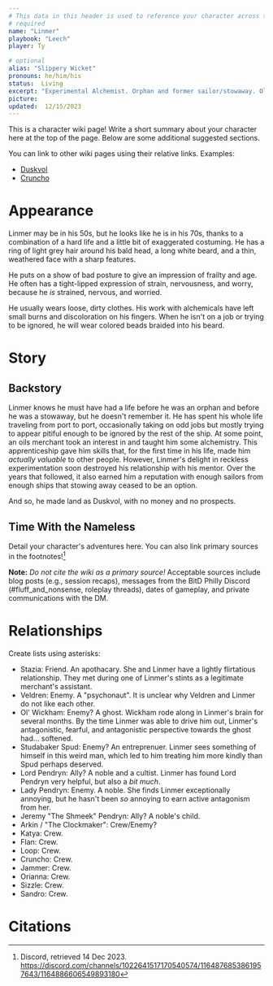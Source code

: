 ```yaml
---
# This data in this header is used to reference your character across the entire website. 
# required
name: "Linmer"
playbook: "Leech"
player: Ty

# optional
alias: "Slippery Wicket"
pronouns: he/him/his
status:  Living
excerpt: "Experimental Alchemist. Orphan and former sailor/stowaway. Old man."
picture:
updated:  12/15/2023
---
```


This is a character wiki page! Write a short summary about your character here at the top of the page. Below are some additional suggested sections.

You can link to other wiki pages using their relative links. Examples:
* [Duskvol](../locations/Duskvol)
* [Cruncho](../player_characters/Cruncho)

# Appearance
Linmer may be in his 50s, but he looks like he is in his 70s, thanks to a combination of a hard life and a little bit of exaggerated costuming.  He has a ring of light grey hair around his bald head, a long white beard, and a thin, weathered face with a sharp features.

He puts on a show of bad posture to give an impression of frailty and age.  He often has a tight-lipped expression of strain, nervousness, and worry, because he _is_ strained, nervous, and worried.

He usually wears loose, dirty clothes.  His work with alchemicals have left small burns and discoloration on his fingers.  When he isn't on a job or trying to be ignored, he will wear colored beads braided into his beard.

# Story
## Backstory
Linmer knows he must have had a life before he was an orphan and before he was a stowaway, but he doesn't remember it.  He has spent his whole life traveling from port to port, occasionally taking on odd jobs but mostly trying to appear pitiful enough to be ignored by the rest of the ship.  At some point, an oils merchant took an interest in and taught him some alchemistry.  This apprenticeship gave him skills that, for the first time in his life, made him _actually valuable_ to other people. However, Linmer's delight in reckless experimentation soon destroyed his relationship with his mentor.  Over the years that followed, it also earned him a reputation with enough sailors from enough ships that stowing away ceased to be an option.

And so, he made land as Duskvol, with no money and no prospects.

## Time With the Nameless
Detail your character's adventures here. You can also link primary sources in the footnotes![^1]

**Note:** _Do not cite the wiki as a primary source!_ Acceptable sources include blog posts (e.g., session recaps), messages from the BitD Philly Discord (#fluff_and_nonsense, roleplay threads), dates of gameplay, and private communications with the DM. 

# Relationships
Create lists using asterisks:

* Stazia:  Friend.  An apothacary.  She and Linmer have a lightly flirtatious relationship.  They met during one of Linmer's stints as a legitimate merchant's assistant.
* Veldren:  Enemy.  A "psychonaut".  It is unclear why Veldren and Linmer do not like each other. 
* Ol' Wickham:  Enemy?  A ghost.  Wickham rode along in Linmer's brain for several months.  By the time Linmer was able to drive him out, Linmer's antagonistic, fearful, and antagonistic perspective towards the ghost had... softened.
* Studabaker Spud:  Enemy?  An entreprenuer.  Linmer sees something of himself in this weird man, which led to him treating him more kindly than Spud perhaps deserved.
* Lord Pendryn:  Ally?  A noble and a cultist.  Linmer has found Lord Pendryn very helpful, but also a _bit much_.
* Lady Pendryn:  Enemy.  A noble.  She finds Linmer exceptionally annoying, but he hasn't been _so_ annoying to earn active antagonism from her.
* Jeremy "The Shmeek" Pendryn:  Ally?  A noble's child.
* Arkin / "The Clockmaker":  Crew/Enemy?
* Katya:  Crew.
* Flan:  Crew.
* Loop:  Crew.
* Cruncho:  Crew.
* Jammer:  Crew.
* Orianna:  Crew.
* Sizzle:  Crew.
* Sandro:  Crew.

# Citations
[^1]: Discord, retrieved 14 Dec 2023. <https://discord.com/channels/1022641517170540574/1164876853861957643/1164886606549893180>
